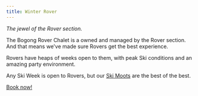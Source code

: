 ```yaml
---
title: Winter Rover
---
```

_The jewel of the Rover section._

The Bogong Rover Chalet is a owned and managed by the Rover section. And that
means we've made sure Rovers get the best experience.

Rovers have heaps of weeks open to them, with peak Ski conditions and an amazing
party environment.

Any Ski Week is open to Rovers, but our [Ski Moots](#TODO_ROVER_SKI_MOOT) are
the best of the best.

[Book now!](#TODO_ROVER_BOOK)
